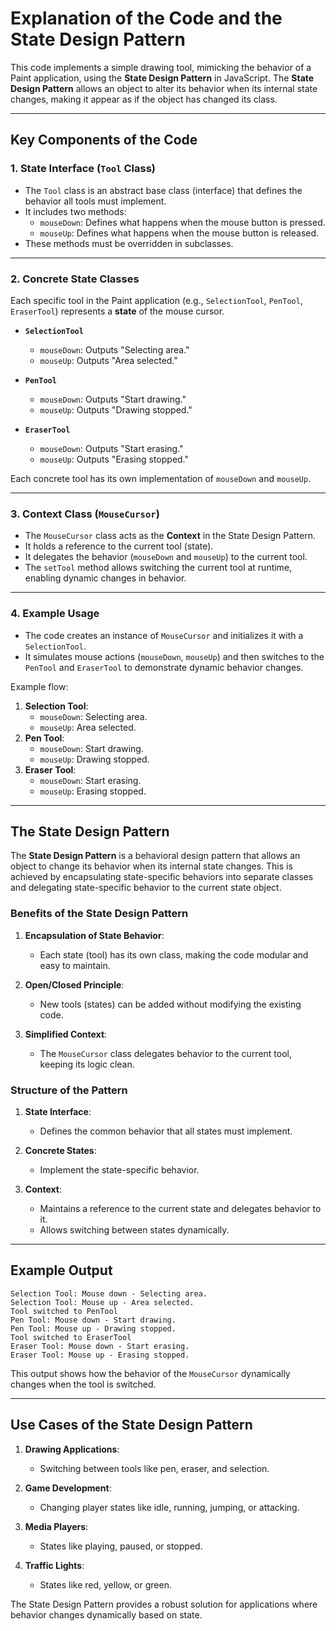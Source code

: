 # Explanation of the Code and the State Design Pattern

This code implements a simple drawing tool, mimicking the behavior of a Paint application, using the **State Design Pattern** in JavaScript. The **State Design Pattern** allows an object to alter its behavior when its internal state changes, making it appear as if the object has changed its class.

---

## Key Components of the Code

### 1. **State Interface (`Tool` Class)**
- The `Tool` class is an abstract base class (interface) that defines the behavior all tools must implement.
- It includes two methods: 
  - `mouseDown`: Defines what happens when the mouse button is pressed.
  - `mouseUp`: Defines what happens when the mouse button is released.
- These methods must be overridden in subclasses.

---

### 2. **Concrete State Classes**
Each specific tool in the Paint application (e.g., `SelectionTool`, `PenTool`, `EraserTool`) represents a **state** of the mouse cursor. 

- **`SelectionTool`**
  - `mouseDown`: Outputs "Selecting area."
  - `mouseUp`: Outputs "Area selected."
  
- **`PenTool`**
  - `mouseDown`: Outputs "Start drawing."
  - `mouseUp`: Outputs "Drawing stopped."

- **`EraserTool`**
  - `mouseDown`: Outputs "Start erasing."
  - `mouseUp`: Outputs "Erasing stopped."

Each concrete tool has its own implementation of `mouseDown` and `mouseUp`.

---

### 3. **Context Class (`MouseCursor`)**
- The `MouseCursor` class acts as the **Context** in the State Design Pattern.
- It holds a reference to the current tool (state).
- It delegates the behavior (`mouseDown` and `mouseUp`) to the current tool.
- The `setTool` method allows switching the current tool at runtime, enabling dynamic changes in behavior.

---

### 4. **Example Usage**
- The code creates an instance of `MouseCursor` and initializes it with a `SelectionTool`.
- It simulates mouse actions (`mouseDown`, `mouseUp`) and then switches to the `PenTool` and `EraserTool` to demonstrate dynamic behavior changes.
  
Example flow:
1. **Selection Tool**:
   - `mouseDown`: Selecting area.
   - `mouseUp`: Area selected.
2. **Pen Tool**:
   - `mouseDown`: Start drawing.
   - `mouseUp`: Drawing stopped.
3. **Eraser Tool**:
   - `mouseDown`: Start erasing.
   - `mouseUp`: Erasing stopped.

---

## The State Design Pattern

The **State Design Pattern** is a behavioral design pattern that allows an object to change its behavior when its internal state changes. This is achieved by encapsulating state-specific behaviors into separate classes and delegating state-specific behavior to the current state object.

### Benefits of the State Design Pattern
1. **Encapsulation of State Behavior**:
   - Each state (tool) has its own class, making the code modular and easy to maintain.
   
2. **Open/Closed Principle**:
   - New tools (states) can be added without modifying the existing code.
   
3. **Simplified Context**:
   - The `MouseCursor` class delegates behavior to the current tool, keeping its logic clean.

### Structure of the Pattern
1. **State Interface**:
   - Defines the common behavior that all states must implement.
   
2. **Concrete States**:
   - Implement the state-specific behavior.
   
3. **Context**:
   - Maintains a reference to the current state and delegates behavior to it.
   - Allows switching between states dynamically.

---

## Example Output

```plaintext
Selection Tool: Mouse down - Selecting area.
Selection Tool: Mouse up - Area selected.
Tool switched to PenTool
Pen Tool: Mouse down - Start drawing.
Pen Tool: Mouse up - Drawing stopped.
Tool switched to EraserTool
Eraser Tool: Mouse down - Start erasing.
Eraser Tool: Mouse up - Erasing stopped.
```

This output shows how the behavior of the `MouseCursor` dynamically changes when the tool is switched.

---

## Use Cases of the State Design Pattern
1. **Drawing Applications**:
   - Switching between tools like pen, eraser, and selection.
   
2. **Game Development**:
   - Changing player states like idle, running, jumping, or attacking.
   
3. **Media Players**:
   - States like playing, paused, or stopped.
   
4. **Traffic Lights**:
   - States like red, yellow, or green.

The State Design Pattern provides a robust solution for applications where behavior changes dynamically based on state.